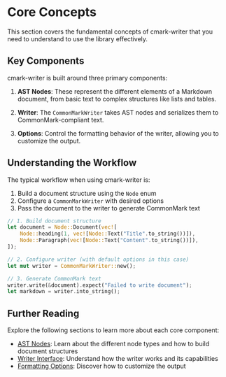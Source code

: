 # Core Concepts

This section covers the fundamental concepts of cmark-writer that you need to understand to use the library effectively.

## Key Components

cmark-writer is built around three primary components:

1. **AST Nodes**: These represent the different elements of a Markdown document, from basic text to complex structures like lists and tables.

2. **Writer**: The `CommonMarkWriter` takes AST nodes and serializes them to CommonMark-compliant text.

3. **Options**: Control the formatting behavior of the writer, allowing you to customize the output.

## Understanding the Workflow

The typical workflow when using cmark-writer is:

1. Build a document structure using the `Node` enum
2. Configure a `CommonMarkWriter` with desired options
3. Pass the document to the writer to generate CommonMark text

```rust
// 1. Build document structure
let document = Node::Document(vec![
    Node::heading(1, vec![Node::Text("Title".to_string())]),
    Node::Paragraph(vec![Node::Text("Content".to_string())]),
]);

// 2. Configure writer (with default options in this case)
let mut writer = CommonMarkWriter::new();

// 3. Generate CommonMark text
writer.write(&document).expect("Failed to write document");
let markdown = writer.into_string();
```

## Further Reading

Explore the following sections to learn more about each core component:

- [AST Nodes](./ast-nodes.md): Learn about the different node types and how to build document structures
- [Writer Interface](./writer-interface.md): Understand how the writer works and its capabilities
- [Formatting Options](./options.md): Discover how to customize the output
